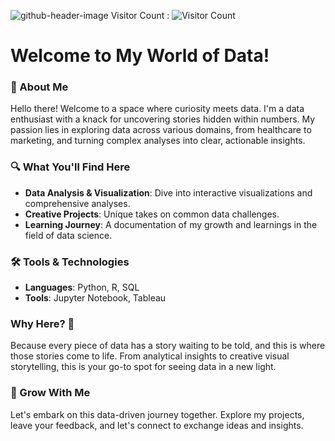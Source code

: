 ![github-header-image](https://github.com/vtickoo2/vtickoo2/assets/151427655/667c1cae-7bc8-45f5-a2ff-d097df8e228a)
        Visitor Count : ![Visitor Count](https://profile-counter.glitch.me/vtickoo2/count.svg)


# Welcome to My World of Data!
  ### 🚀 About Me
  Hello there! Welcome to a space where curiosity meets data. I'm a data enthusiast with a knack for uncovering stories hidden within numbers. My passion lies in exploring data across various domains, from healthcare to marketing, and turning complex analyses into clear, actionable insights.

  ### 🔍 What You'll Find Here
  - **Data Analysis & Visualization**: Dive into interactive visualizations and comprehensive analyses.
  - **Creative Projects**: Unique takes on common data challenges.
  - **Learning Journey**: A documentation of my growth and learnings in the field of data science.
  
  ### 🛠 Tools & Technologies
   - **Languages**: Python, R, SQL
   - **Tools**: Jupyter Notebook, Tableau
  
  ### Why Here? 🌟
  Because every piece of data has a story waiting to be told, and this is where those stories come to life. From analytical insights to creative visual storytelling, this is your go-to spot for seeing data in a new light.

  ### 🌱 Grow With Me
  Let's embark on this data-driven journey together. Explore my projects, leave your feedback, and let's connect to exchange ideas and insights.
